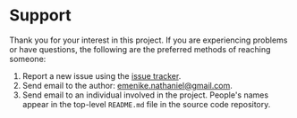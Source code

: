 Support
=======

Thank you for your interest in this project.  If you are experiencing problems or have questions, the following are the preferred methods of reaching someone:

1. Report a new issue using the [issue tracker](https://github.com/githubnath/devonthink-hacks/issues).
2. Send email to the author: [emenike.nathaniel@gmail.com](mailto:emenike.nathaniel@gmail.com).
3. Send email to an individual involved in the project. People's names appear in the top-level `README.md` file in the source code repository.
